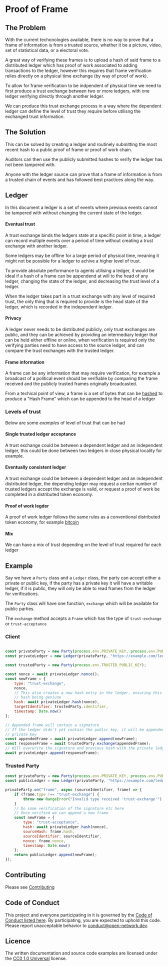 # Proof of Frame

## The Problem

With the current techonologies available, there is no way to prove that a frame of information is from a trusted source, whether it be a picture, video, set of statistical data, or a electoral vote. 

A great way of verifying these frames is to upload a hash of said frame to a distributed ledger which has proof of work associated to adding transactions to the ledger, however this requires that frame verification relies directly on a physical time exchange (by way of proof of work). 

To allow for frame verification to be indpendent of physical time we need to first produce a trust exchange between two or more ledgers, with one ledger verifying directly through another ledger. 

We can produce this trust exchange process in a way where the dependent ledger can define the level of trust they require before utilisng the exchanged trust information. 

## The Solution

This can be solved by creating a ledger and routinely submitting the most recent hash to a public proof of frame or proof of work chain. 

Auditors can then use the publicly submitted hashes to verify the ledger has not been tampered with.

Anyone with the ledger source can prove that a frame of information is from a trusted chain of events and has followed best
practices along the way. 

##  Ledger

In this document a ledger is a set of events where previous events cannot be tampered with without changing the current
state of the ledger.

#### Eventual trust

A trust exchange binds the ledgers state at a specific point in time, a ledger can record multiple events over 
a period of time without creating a trust exchange with another ledger. 

Some ledgers may be offline for a large period of physical time, meaning it might not be possible for a ledger to 
achive a higher level of trust. 

To provide absolute performance to agents utilising a ledger, it would be ideal if a hash of a frame can be appendend 
at will to the head of any ledger, changing the state of the ledger, and decreasing the trust level of a ledger. 

When the ledger takes part in a trust exchange with any level of required trust, the only thing that is required
to provide is the head state of the ledger, which is recorded in the independent ledger. 

#### Privacy 

A ledger never needs to be distributed publicly, only trust exchanges are public, and they can be achieved by providing 
an intermediary ledger that can be held either offline or online, when verification is required only the verifying parties
need to have access to the source ledger, and can compare the trust exchanges with the trusted ledger.

#### Frame information

A frame can be any information that may require verification, for example a broadcast of a political event should be verifiable by comparing the frame received and the publicly trusted frames originally broadcasted. 

From a techical point of view, a frame is a set of bytes that can be [hashed](https://en.wikipedia.org/wiki/Hash_function) to produce a "Hash Frame" which can be appended to the head of a ledger 

### Levels of trust

Below are some _examples_ of level of trust that can be had

#### Single trusted ledger acceptance

A trust exchange could be between a dependent ledger and an independent ledger,
this could be done between two ledgers in close physical locality for example.  

#### Eventually consistent ledger

A trust exchange could be between a dependent ledger and an independent distributed ledger, 
the depending ledger may request a certian number of trusted ledgers accept the 
exchange is valid, or request a proof of work be completed in a distributed token economy.

#### Proof of work legder

A proof of work ledger follows the same rules as a conventional distributed token economy, for example [bitcoin](https://bitcoin.org/bitcoin.pdf)

#### Mix

We can have a mix of trust depending on the level of trust required for each ledger

## Example

Say we have a `Party` class and a `Ledger` class, the party can accept either a private or public key, 
if the party has a private key it will have a writable ledger, if it is public, they will only be able to 
read frames from the ledger for verifications. 

The `Party` class will have one function, `exchange` which will be available for public parties. 

The `exchange` method accepts a `Frame` which has the type of `trust-exchange` or `trust-acceptance`

### Client

```js

const privateParty = new Party(process.env.PRIVATE_KEY, process.env.PUBLIC_KEY);
const privateLedger = new Ledger(privateParty, "https://example.com/ledgers/private");

const trustedParty = new Party(process.env.TRUSTED_PUBLIC_KEY);

const nonce = await privateLedger.nonce();
const newFrame = {
	type: "trust-exchange",
	nonce,
	// This also creates a new hash entry in the ledger, ensuring this newFrame will contain a record of this
	// hash being geniune 
	hash: await privateLedger.hash(nonce),
	targetIdentifier: trustedParty.identifier,
	timestamp: Date.now()
};

// Appended frame will contain a signature 
// If the ledger didn't yet contain the public key, it will be appended as a "public-key-acceptance" frame before signing with the 
// private key
const appendedFrame = await privateLedger.append(newFrame);
const responseFrame = await trustedParty.exchange(appendedFrame);
// Will overwrite the signature and previous hash with the private ledger details, but hash & other details will be the same
await privateLedger.append(responseFrame);
```

### Trusted Party

```js
const privateParty = new Party(process.env.PRIVATE_KEY, process.env.PUBLIC_KEY);
const publicLedger = new Ledger(privateParty, "https://example.com/ledgers/public");

privateParty.on("frame", async (sourceIdentifier, frame) => {
	if (frame.type !== "trust-exchange") {
		throw new RangeError("Invalid type received 'trust-exchange'");s
	}
	// Do some verification of the signature etc here
	// Once verified we can append a new frame
	const newFrame = {
		type: "trust-acceptance",
		hash: await privateLedger.hash(nonce),
	    sourceHash: frame.hash,
	    sourceIdentifier: sourceIdentifier,
	    nonce: frame.nonce,
	    timestamp: Date.now()
	};
	return publicLedger.append(newFrame);
});
```

## Contributing

Please see [Contributing](./CONTRIBUTING.md)

## Code of Conduct 

This project and everyone participating in it is governed by the [Code of Conduct listed here](./CODE_OF_CONDUCT.md). By participating, you are expected to uphold this code. Please report unacceptable behavior to [conduct@open-network.dev](mailto:conduct@open-network.dev).

## Licence

The written documentation and source code examples are licensed under the [CC0 1.0 Universal](https://creativecommons.org/publicdomain/zero/1.0/) license.
